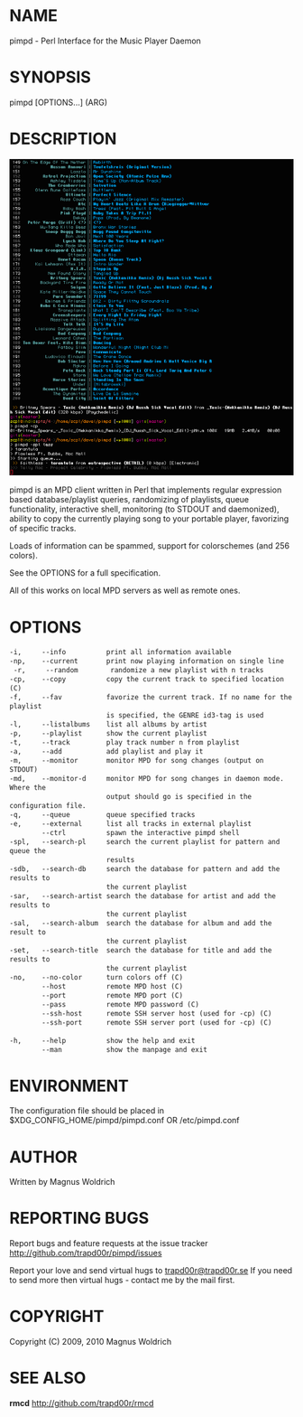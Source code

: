 # NAME

  pimpd - Perl Interface for the Music Player Daemon

# SYNOPSIS

  pimpd [OPTIONS...] (ARG)

# DESCRIPTION

  ![pimpd screenshot](http://github.com/trapd00r/pimpd/raw/master/docs/screenshot.png "pimpd screenshot")

  pimpd is an MPD client written in Perl that implements regular expression
  based database/playlist queries, randomizing of playlists, queue
  functionality, interactive shell, monitoring (to STDOUT and daemonized),
  ability to copy the currently playing song to your portable player, favorizing
  of specific tracks.
  
  Loads of information can be spammed, support for colorschemes (and 256
  colors).
  
  See the  OPTIONS for a full specification.

  All of this works on local MPD servers as well as remote ones.

# OPTIONS

    -i,     --info          print all information available
    -np,    --current       print now playing information on single line
     -r,     --random        randomize a new playlist with n tracks
    -cp,    --copy          copy the current track to specified location (C)
    -f,     --fav           favorize the current track. If no name for the playlist
                            is specified, the GENRE id3-tag is used
    -l,     --listalbums    list all albums by artist
    -p,     --playlist      show the current playlist
    -t,     --track         play track number n from playlist
    -a,     --add           add playlist and play it
    -m,     --monitor       monitor MPD for song changes (output on STDOUT)
    -md,    --monitor-d     monitor MPD for song changes in daemon mode. Where the
                            output should go is specified in the configuration file.
    -q,     --queue         queue specified tracks
    -e,     --external      list all tracks in external playlist
            --ctrl          spawn the interactive pimpd shell
    -spl,   --search-pl     search the current playlist for pattern and queue the
                            results
    -sdb,   --search-db     search the database for pattern and add the results to
                            the current playlist
    -sar,   --search-artist search the database for artist and add the results to 
                            the current playlist
    -sal,   --search-album  search the database for album and add the result to
                            the current playlist
    -set,   --search-title  search the database for title and add the results to
                            the current playlist
    -no,    --no-color      turn colors off (C)
            --host          remote MPD host (C)
            --port          remote MPD port (C)
            --pass          remote MPD password (C)
            --ssh-host      remote SSH server host (used for -cp) (C)
            --ssh-port      remote SSH server port (used for -cp) (C)
  
    -h,     --help          show the help and exit
            --man           show the manpage and exit
  
# ENVIRONMENT

The configuration file should be placed in $XDG_CONFIG_HOME/pimpd/pimpd.conf OR
/etc/pimpd.conf

# AUTHOR

Written by Magnus Woldrich

# REPORTING BUGS

Report bugs and feature requests at the issue tracker
<http://github.com/trapd00r/pimpd/issues>

Report your love and send virtual hugs to <trapd00r@trapd00r.se>
If you need to send more then virtual hugs - contact me by the mail first.

# COPYRIGHT

Copyright (C) 2009, 2010 Magnus Woldrich

# SEE ALSO

__rmcd__  <http://github.com/trapd00r/rmcd>
